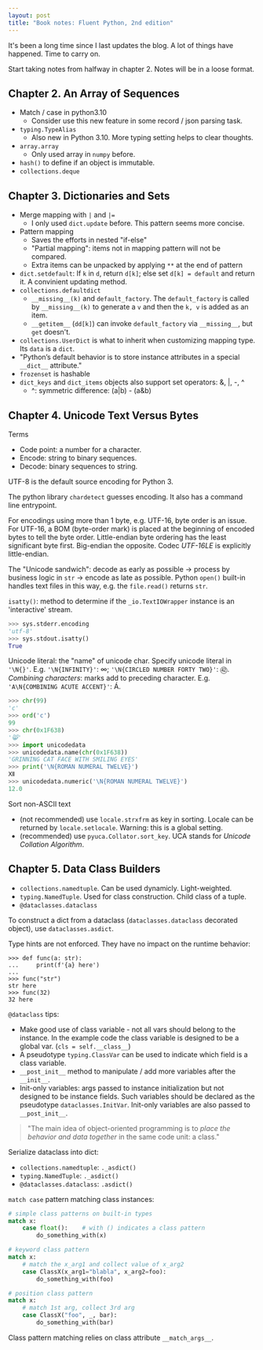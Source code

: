 ```yaml
---
layout: post
title: "Book notes: Fluent Python, 2nd edition"
---
```


It's been a long time since I last updates the blog. A lot of things have happened. Time to carry on.

Start taking notes from halfway in chapter 2. Notes will be in a loose format.

## Chapter 2. An Array of Sequences

* Match / case in python3.10
  * Consider use this new feature in some record / json parsing task. 
* `typing.TypeAlias`
  * Also new in Python 3.10. More typing setting helps to clear thoughts.
* `array.array`
  * Only used array in `numpy` before.
* `hash()` to define if an object is immutable.
* `collections.deque`

## Chapter 3. Dictionaries and Sets

* Merge mapping with `|` and `|=`
  * I only used `dict.update` before. This pattern seems more concise.
* Pattern mapping
  * Saves the efforts in nested "if-else"
  * "Partial mapping": items not in mapping pattern will not be compared.
  * Extra items can be unpacked by applying `**` at the end of pattern
* `dict.setdefault`: If `k` in `d`, return `d[k]`; else set `d[k] = default` and return it. A convinient updating method.
* `collections.defaultdict`
  * `__missing__(k)` and `default_factory`. The `default_factory` is called by `__missing__(k)` to generate a `v` and then the `k, v` is added as an item.
  * `__getitem__` (`dd[k]`) can invoke `default_factory` via `__missing__`, but `get` doesn't.
* `collections.UserDict` is what to inherit when customizing mapping type. Its `data` is a `dict`. 
* "Python’s default behavior is to store instance attributes in a special `__dict__` attribute."
* `frozenset` is hashable
* `dict_keys` and `dict_items` objects also support set operators: &, |, -, ^
  * ^: symmetric difference: (a|b) - (a&b)

## Chapter 4. Unicode Text Versus Bytes

Terms
* Code point: a number for a character.
* Encode: string to binary sequences.
* Decode: binary sequences to string.

UTF-8 is the default source encoding for Python 3.

The python library `chardetect` guesses encoding. It also has a command line entrypoint.

For encodings using more than 1 byte, e.g. UTF-16, byte order is an issue. For UTF-16, a BOM (byte-order mark) is placed at the beginning of encoded bytes to tell the byte order. Little-endian byte ordering has the least significant byte first. Big-endian the opposite. Codec *UTF-16LE* is explicitly little-endian.

The "Unicode sandwich": decode as early as possible -> process by business logic in `str` -> encode as late as possible. Python `open()` built-in handles text files in this way, e.g. the `file.read()` returns `str`.

`isatty()`: method to determine if the `_io.TextIOWrapper` instance is an 'interactive' stream.

```python
>>> sys.stderr.encoding
'utf-8'
>>> sys.stdout.isatty()
True
```

Unicode literal: the "name" of unicode char. Specify unicode literal in `'\N{}'`. E.g. `'\N{INFINITY}'`: ∞; `'\N{CIRCLED NUMBER FORTY TWO}'`: ㊷.  
*Combining characters*: marks add to preceding character. E.g. `'A\N{COMBINING ACUTE ACCENT}'`: Á.

```python
>>> chr(99)
'c'
>>> ord('c')
99
>>> chr(0x1F638)
'😸'
>>> import unicodedata
>>> unicodedata.name(chr(0x1F638))
'GRINNING CAT FACE WITH SMILING EYES'
>>> print('\N{ROMAN NUMERAL TWELVE}')
Ⅻ
>>> unicodedata.numeric('\N{ROMAN NUMERAL TWELVE}')
12.0
```


Sort non-ASCII text
- (not recommended) use `locale.strxfrm` as key in sorting. Locale can be returned by `locale.setlocale`. Warning: this is a global setting.
- (recommended) use `pyuca.Collator.sort_key`. UCA stands for *Unicode Collation Algorithm*.

## Chapter 5. Data Class Builders

- `collections.namedtuple`. Can be used dynamicly. Light-weighted.
- `typing.NamedTuple`. Used for class construction. Child class of a tuple.
- `@dataclasses.dataclass`

To construct a dict from a dataclass (`dataclasses.dataclass` decorated object), use `dataclasses.asdict`.

Type hints are not enforced. They have no impact on the runtime behavior:
```
>>> def func(a: str):
...     print(f'{a} here')
... 
>>> func("str")
str here
>>> func(32)
32 here
```

`@dataclass` tips:
- Make good use of class variable - not all vars should belong to the instance. In the example code the class variable is designed to be a global var. (`cls = self.__class__`)
- A pseudotype `typing.ClassVar` can be used to indicate which field is a class variable.
- `__post_init__` method to manipulate / add more variables after the `__init__`.
- Init-only variables: args passed to instance initialization but not designed to be instance fields. Such variables should be declared as the pseudotype `dataclasses.InitVar`. Init-only variables are also passed to `__post_init__`.

> "The main idea of object-oriented programming is to *place the behavior and data together* in the same code unit: a class."

Serialize dataclass into dict:
- `collections.namedtuple`: `._asdict()`
- `typing.NamedTuple`: `._asdict()`
- `@dataclasses.dataclass`: `.asdict()`

`match case` pattern matching class instances:
```python
# simple class patterns on built-in types
match x:
    case float():    # with () indicates a class pattern
        do_something_with(x)

# keyword class pattern
match x:
    # match the x_arg1 and collect value of x_arg2
    case ClassX(x_arg1="blabla", x_arg2=foo):
        do_something_with(foo)

# position class pattern
match x:
    # match 1st arg, collect 3rd arg
    case ClassX("foo", _, bar):
        do_something_with(bar)
```
Class pattern matching relies on class attribute `__match_args__`.